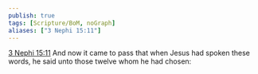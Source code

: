 ```yaml
---
publish: true
tags: [Scripture/BoM, noGraph]
aliases: ["3 Nephi 15:11"]
---
```

[3 Nephi 15:11](https://churchofjesuschrist.org/study/scriptures/bofm/3-ne/15?lang=eng&id=p11#p11) And now it came to pass that when Jesus had spoken these words, he said unto those twelve whom he had chosen:
